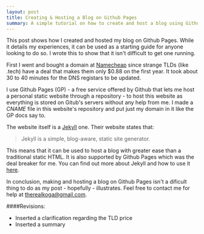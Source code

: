 ```yaml
---
layout: post
title: Creating & Hosting a Blog on Github Pages
summary: A simple tutorial on how to create and host a blog using Github Pages.
---
```


This post shows how I created and hosted my blog on Github Pages. While it details my experiences, it can be used as a starting guide for anyone looking to do so. I wrote this to show that it isn't difficult to get one running.

First I went and bought a domain at [Namecheap](https://namecheap.com) since strange TLDs (like .tech) have a deal that makes them only $0.88 on the first year. It took about 30 to 40 minutes for the DNS registars to be updated. 

I use Github Pages (GP) - a free service offered by Github that lets me host a personal static website through a repository - to host this website as everything is stored on Gitub's servers without any help from me. I made a *CNAME* file in this website's repository and put just my domain in it like the GP docs say to.

The website itself is a [Jekyll](http://jekyllrb.com/docs/home/) one. Their website states that:

>Jekyll is a simple, blog-aware, static site generator.

This means that it can be used to host a blog with greater ease than a traditional static HTML. It is also supported by Github Pages which was the deal breaker for me. You can find out more about Jekyll and how to use it [here](https://scotch.io/tutorials/getting-started-with-jekyll-plus-a-free-bootstrap-3-starter-theme).

In conclusion, making and hosting a blog on Github Pages isn't a dificult thing to do as my post - hopefully - illustrates. Feel free to contact me for help at [therealkoga@gmail.com](mailto:therealkoga@gmail.com).

####Revisions:
- <revision>Inserted a clarification regarding the TLD price</revision>
- <revision>Inserted a summary</revision>
